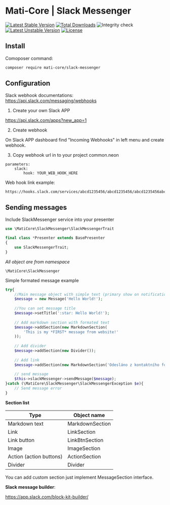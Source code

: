 # Mati-Core  | Slack Messenger

[![Latest Stable Version](https://poser.pugx.org/mati-core/slack-messenger/v)](//packagist.org/packages/mati-core/slack-messenger)
[![Total Downloads](https://poser.pugx.org/mati-core/slack-messenger/downloads)](//packagist.org/packages/mati-core/slack-messenger)
![Integrity check](https://github.com/mati-core/slack-messenger/workflows/Integrity%20check/badge.svg)
[![Latest Unstable Version](https://poser.pugx.org/mati-core/slack-messenger/v/unstable)](//packagist.org/packages/mati-core/slack-messenger)
[![License](https://poser.pugx.org/mati-core/slack-messenger/license)](//packagist.org/packages/mati-core/slack-messenger)

Install
-------

Comoposer command:
```bash
composer require mati-core/slack-messenger
```

Configuration
-------------

Slack webhook documentations:
https://api.slack.com/messaging/webhooks

1) Create your own Slack APP

https://api.slack.com/apps?new_app=1

2) Create webhook

On Slack APP dashboard find "Incoming Webhooks" in left menu and create webhook.

3) Copy webhook url in to your project common.neon

```neon
parameters:
	slack:
		hook: YOUR_WEB_HOOK_HERE
```

Web hook link example: 

```text
https://hooks.slack.com/services/abcd1235456/abcd1235456/abcd1235456abcd1235456
```

Sending messages
----------------

Include SlackMessenger service into your presenter

```php
use \MatiCore\SlackMessenger\SlackMessengerTrait

final class *Presenter extends BasePresenter
{
    use SlackMessengerTrait; 
}
```

_All object are from namespace_
```text
\MatiCore\SlackMessenger
```

Simple formated message example
```php
try{
    //Main message object with simple text (primary show on notification banner)
    $message = new Message('Hello World!');
    
    //You can set message title
    $message->setTitle(':star: Hello World!'); 
    
    // Add markdown section with formated text
    $message->addSection(new MarkdownSection(
        'This is my *FIRST* message from website!'
    ));
    
    // Add divider
    $message->addSection(new Divider());
    
    // Add link
    $message->addSection(new MarkdownSection('Odesláno z kontaktního formuláře na app-universe.cz | '. date('d.m.Y H:i:s')));
    
    // send message
    $this->slackMessenger->sendMessage($message);
}catch (\MatiCore\SlackMessenger\SlackMessengerException $e){
    // Send message error
}
```


**Section list**

|Type                       |Object name          |
|---------------------------|---------------------|
|Markdown text              |MarkdownSection      |
|Link                       |LinkSection          |
|Link button                |LinkBtnSection       |
|Image                      |ImageSection         |
|Action (action buttons)    |ActionSection        |
|Divider                    |Divider              |

You can add custom section just implement MessageSection interface.

**Slack message builder**:

https://app.slack.com/block-kit-builder/

